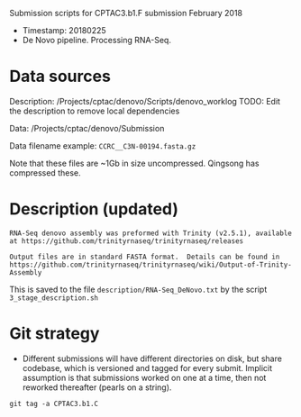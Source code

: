 Submission scripts for CPTAC3.b1.F submission February 2018

* Timestamp: 20180225
* De Novo pipeline.  Processing RNA-Seq.

# Data sources

Description: /Projects/cptac/denovo/Scripts/denovo_worklog
TODO: Edit the description to remove local dependencies 

Data: /Projects/cptac/denovo/Submission

Data filename example: `CCRC__C3N-00194.fasta.gz`

Note that these files are ~1Gb in size uncompressed.  Qingsong has compressed these.

# Description (updated)
```
RNA-Seq denovo assembly was preformed with Trinity (v2.5.1), available at https://github.com/trinityrnaseq/trinityrnaseq/releases

Output files are in standard FASTA format.  Details can be found in https://github.com/trinityrnaseq/trinityrnaseq/wiki/Output-of-Trinity-Assembly
```
This is saved to the file `description/RNA-Seq_DeNovo.txt` by the script `3_stage_description.sh`


# Git strategy

* Different submissions will have different directories on disk, but share
  codebase, which is versioned and tagged for every submit.  Implicit
assumption is that submissions worked on one at a time, then not reworked
thereafter (pearls on a string).

```
git tag -a CPTAC3.b1.C
```

